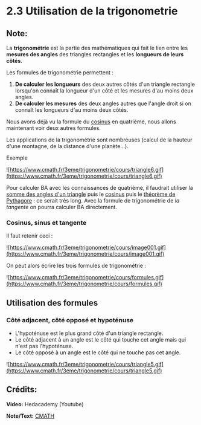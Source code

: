 # 2.3 Utilisation de la trigonometrie

## Note:

La **trigonométrie** est la partie des mathématiques qui fait le lien entre les **mesures des angles** des triangles rectangles et les **longueurs de leurs côtés**.

Les formules de trigonométrie permettent : 

1. **De calculer les longueurs** des deux autres côtés d'un triangle rectangle lorsqu'on connaît la longueur d'un côté et les mesures d'au moins deux angles.
2. **De calculer les mesures** des deux angles autres que l'angle droit si on connaît les longueurs d'au moins deux côtés. 

Nous avons déjà vu la formule du [cosinus](https://www.cmath.fr/4eme/cosinus/cours.php) en quatrième, nous allons maintenant voir deux autres formules.

Les applications de la trigonométrie sont nombreuses (calcul de la hauteur d'une montagne, de la distance d'une planète...).

Exemple

![https://www.cmath.fr/3eme/trigonometrie/cours/triangle6.gif](https://www.cmath.fr/3eme/trigonometrie/cours/triangle6.gif)

Pour calculer BA avec les connaissances de quatrième, il faudrait utiliser la [somme des angles d'un triangle](https://www.cmath.fr/5eme/angles/cours.php#at) puis  le [cosinus](https://www.cmath.fr/4eme/cosinus/cours.php) puis le [théorème de Pythagore](https://www.cmath.fr/4eme/theoreme_de_pythagore/cours.php) : ce serait très long.
Avec la formule de trigonométrie de *la tangente* on pourra calculer BA directement.

### Cosinus, sinus et tangente

Il faut retenir ceci :

![https://www.cmath.fr/3eme/trigonometrie/cours/image001.gif](https://www.cmath.fr/3eme/trigonometrie/cours/image001.gif)

On peut alors écrire les trois formules de trigonométrie :

![https://www.cmath.fr/3eme/trigonometrie/cours/formules.gif](https://www.cmath.fr/3eme/trigonometrie/cours/formules.gif)

## Utilisation des formules

### Côté adjacent, côté opposé et hypoténuse

- L'hypoténuse est le plus grand côté d'un triangle rectangle.
- Le côté adjacent à un angle est le côté qui touche cet angle mais qui n'est pas l'hypoténuse.
- Le côté opposé à un angle est le côté qui ne touche pas cet angle.

![https://www.cmath.fr/3eme/trigonometrie/cours/triangle5.gif](https://www.cmath.fr/3eme/trigonometrie/cours/triangle5.gif)

## Crédits:

**Video:** Hedacademy (Youtube)

**Note/Text:** [CMATH](https://www.cmath.fr/3eme/trigonometrie/cours.php)